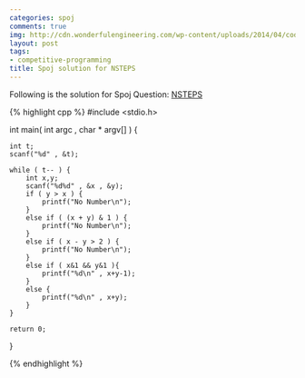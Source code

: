 ```yaml
---
categories: spoj
comments: true
img: http://cdn.wonderfulengineering.com/wp-content/uploads/2014/04/code-wallpaper-6.png
layout: post
tags:
- competitive-programming
title: Spoj solution for NSTEPS
---
```


Following is the solution for Spoj Question: [NSTEPS](http://www.spoj.com/problems/NSTEPS/)

{% highlight cpp %}
#include <stdio.h>

int main( int argc , char * argv[] ) {

	int t;
	scanf("%d" , &t);

	while ( t-- ) {
		int x,y;
		scanf("%d%d" , &x , &y);
		if ( y > x ) {
			printf("No Number\n");
		}
		else if ( (x + y) & 1 ) {
			printf("No Number\n");
		}
		else if ( x - y > 2 ) {
			printf("No Number\n");
		}
		else if ( x&1 && y&1 ){
			printf("%d\n" , x+y-1);
		}
		else {
			printf("%d\n" , x+y);
		}
	}

	return 0;
}

{% endhighlight %}